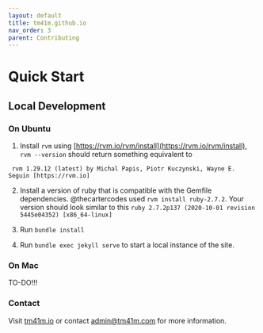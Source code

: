 ```yaml
---
layout: default
title: tm41m.github.io
nav_order: 3
parent: Contributing
---
```


# Quick Start

## Local Development

### On Ubuntu
  1. Install `rvm` using [https://rvm.io/rvm/install](https://rvm.io/rvm/install), `rvm --version` should return something equivalent to
  ```
   rvm 1.29.12 (latest) by Michal Papis, Piotr Kuczynski, Wayne E. Seguin [https://rvm.io]
  ```

  2. Install a version of ruby that is compatible with the Gemfile dependencies. @thecartercodes used `rvm install ruby-2.7.2`.
  Your version should look similar to this `ruby 2.7.2p137 (2020-10-01 revision 5445e04352) [x86_64-linux]`

  3. Run `bundle install`

  4. Run `bundle exec jekyll serve` to start a local instance of the site.

### On Mac

  TO-DO!!!

### Contact

Visit [tm41m.io](tm41m.io) or contact admin@tm41m.com for more information.